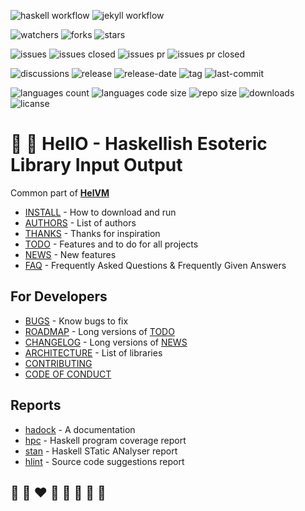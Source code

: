 ![haskell workflow](https://github.com/helvm/helio/actions/workflows/haskell.yml/badge.svg)
![jekyll workflow](https://github.com/helvm/helio/actions/workflows/jekyll.yml/badge.svg)

![watchers](https://img.shields.io/github/watchers/helvm/helio?style=social)
![forks](https://img.shields.io/github/forks/helvm/helio?style=social)
![stars](https://img.shields.io/github/stars/helvm/helio?style=social)

![issues](https://img.shields.io/github/issues/helvm/helio)
![issues closed](https://img.shields.io/github/issues-closed/helvm/helio)
![issues pr](https://img.shields.io/github/issues-pr/helvm/helio)
![issues pr closed](https://img.shields.io/github/issues-pr-closed/helvm/helio)

![discussions](https://img.shields.io/github/discussions/helvm/helio)
![release](https://img.shields.io/github/v/release/helvm/helio)
![release-date](https://img.shields.io/github/release-date/helvm/helio)
![tag](https://img.shields.io/github/v/tag/helvm/helio)
![last-commit](https://img.shields.io/github/last-commit/helvm/helio)

![languages count](https://img.shields.io/github/languages/count/helvm/helio)
![languages code size](https://img.shields.io/github/languages/code-size/helvm/helio)
![repo size](https://img.shields.io/github/repo-size/helvm/helio)
![downloads](https://img.shields.io/github/downloads/helvm/helio/total)
![licanse](https://img.shields.io/github/license/helvm/helio)

# 🚒 🍳 HelIO - Haskellish Esoteric Library Input Output

Common part of **[HelVM](http://helvm.github.io/)**

* [INSTALL](users/INSTALL.md) - How to download and run
* [AUTHORS](users/AUTHORS.md) - List of authors
* [THANKS](users/THANKS.md) - Thanks for inspiration
* [TODO](users/TODO.md) - Features and to do for all projects
* [NEWS](users/NEWS.md) - New features
* [FAQ](users/FAQ.md) - Frequently Asked Questions & Frequently Given Answers

## For Developers
* [BUGS](developers/BUGS.md) - Know bugs to fix
* [ROADMAP](developers/ROADMAP.md) - Long versions of [TODO](users/TODO.md)
* [CHANGELOG](developers/CHANGELOG.md) - Long versions of [NEWS](users/NEWS.md)
* [ARCHITECTURE](developers/ARCHITECTURE.md) - List of libraries
* [CONTRIBUTING](developers/CONTRIBUTING.md)
* [CODE OF CONDUCT](developers/CODE_OF_CONDUCT.md)

## Reports
* [hadock](reports/helio/index.html) - A documentation
* [hpc](reports/hpc/helio-test/hpc_index_fun.html) - Haskell program coverage report
* [stan](reports/stan.html) - Haskell STatic ANalyser report
* [hlint](reports/hlint.html) - Source code suggestions report

## 🦄 🌈 ❤️ 💛 💚 💙 🤍 🖤
